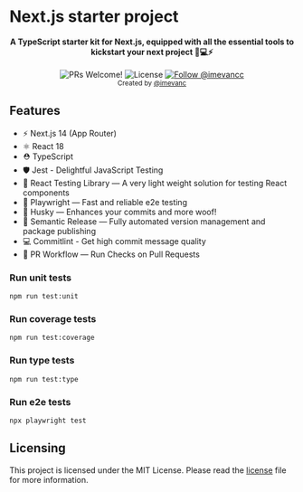 # Next.js starter project

<div align="center"><strong>A TypeScript starter kit for Next.js, equipped with all the essential tools to kickstart your next project 🚀💻⚡️</strong></div>
<br />

<div align="center">
  <img src="https://img.shields.io/static/v1?label=PRs&message=welcome&style=flat-square&color=006400&labelColor=000000" alt="PRs Welcome!" />

  <img alt="License" src="https://img.shields.io/github/license/imevanc/nextjs-starter?style=flat-square&color=006400&labelColor=000000">

  <a href="https://x.com/intent/follow?screen_name=imevancc">
    <img src="https://img.shields.io/twitter/follow/imevancc?style=flat-square&color=006400&labelColor=000000" alt="Follow @imevancc" />
  </a>
</div>

<div align="center">
  <sub>Created by <a href="https://x.com/intent/follow?screen_name=imevancc">@imevanc</a></sub>
</div>

## Features

- ⚡️ Next.js 14 (App Router)
- ⚛️ React 18
- ⛑ TypeScript
- 🛡 Jest - Delightful JavaScript Testing
- 📏 React Testing Library — A very light weight solution for testing React components
- 💖 Playwright — Fast and reliable e2e testing
- 🐶 Husky — Enhances your commits and more woof!
- 🚓 Semantic Release — Fully automated version management and package publishing
- 💻 Commitlint - Get high commit message quality
- 👷 PR Workflow — Run Checks on Pull Requests


### Run unit tests
```
npm run test:unit
```

### Run coverage tests
```
npm run test:coverage
```

### Run type tests
```
npm run test:type
```

### Run e2e tests
```
npx playwright test
```

## Licensing
This project is licensed under the MIT License. Please read the [license](LICENSE.md) file for more information.
